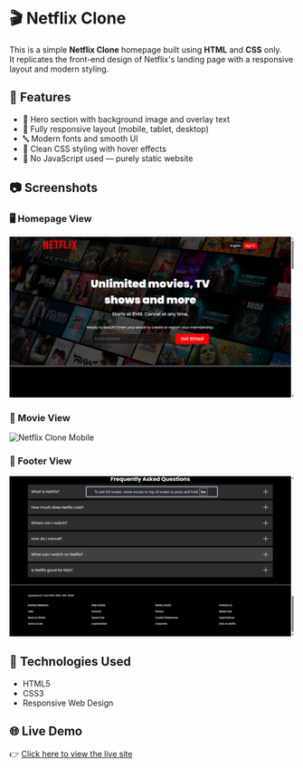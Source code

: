 # 🎬 Netflix Clone

This is a simple **Netflix Clone** homepage built using **HTML** and **CSS** only.  
It replicates the front-end design of Netflix's landing page with a responsive layout and modern styling.

## 📁 Features

- 🎥 Hero section with background image and overlay text  
- 📱 Fully responsive layout (mobile, tablet, desktop)  
- 🔤 Modern fonts and smooth UI  
- 🎨 Clean CSS styling with hover effects  
- 🚫 No JavaScript used — purely static website  

## 📷 Screenshots

### 🖥️ Homepage View
![Netflix Clone Desktop](img/homepage.png)

### 📱 Movie View
![Netflix Clone Mobile](img/movie.png)

### 📱 Footer View
![Netflix Clone Mobile](img/footer.png)

## 🔧 Technologies Used

- HTML5  
- CSS3  
- Responsive Web Design  

## 🌐 Live Demo

👉 [Click here to view the live site](https://manish6862.github.io/netflix-clone/)


